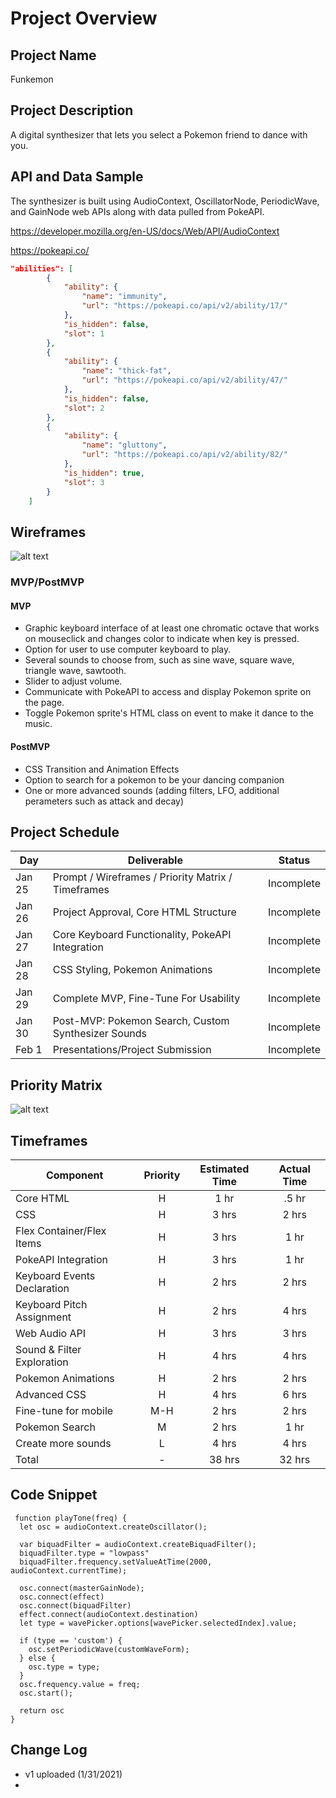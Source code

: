 # Project Overview

## Project Name

Funkemon

## Project Description

A digital synthesizer that lets you select a Pokemon friend to dance with you.

## API and Data Sample

The synthesizer is built using AudioContext, OscillatorNode, PeriodicWave, and GainNode web APIs along with data pulled from PokeAPI.

https://developer.mozilla.org/en-US/docs/Web/API/AudioContext

https://pokeapi.co/

```json
"abilities": [
        {
            "ability": {
                "name": "immunity",
                "url": "https://pokeapi.co/api/v2/ability/17/"
            },
            "is_hidden": false,
            "slot": 1
        },
        {
            "ability": {
                "name": "thick-fat",
                "url": "https://pokeapi.co/api/v2/ability/47/"
            },
            "is_hidden": false,
            "slot": 2
        },
        {
            "ability": {
                "name": "gluttony",
                "url": "https://pokeapi.co/api/v2/ability/82/"
            },
            "is_hidden": true,
            "slot": 3
        }
    ]    
```

## Wireframes

![alt text](https://i.imgur.com/f2EdxIh.png "Wireframe")

### MVP/PostMVP

#### MVP 

- Graphic keyboard interface of at least one chromatic octave that works on mouseclick and changes color to indicate when key is pressed.
- Option for user to use computer keyboard to play.
- Several sounds to choose from, such as sine wave, square wave, triangle wave, sawtooth.
- Slider to adjust volume.
- Communicate with PokeAPI to access and display Pokemon sprite on the page.
- Toggle Pokemon sprite's HTML class on event to make it dance to the music.

#### PostMVP  

- CSS Transition and Animation Effects
- Option to search for a pokemon to be your dancing companion
- One or more advanced sounds (adding filters, LFO, additional perameters such as attack and decay)

## Project Schedule 

|  Day | Deliverable | Status
|---|---| ---|
|Jan 25| Prompt / Wireframes / Priority Matrix / Timeframes | Incomplete
|Jan 26| Project Approval, Core HTML Structure | Incomplete
|Jan 27| Core Keyboard Functionality, PokeAPI Integration | Incomplete
|Jan 28| CSS Styling, Pokemon Animations | Incomplete
|Jan 29| Complete MVP, Fine-Tune For Usability | Incomplete
|Jan 30| Post-MVP: Pokemon Search, Custom Synthesizer Sounds | Incomplete
|Feb 1| Presentations/Project Submission | Incomplete

## Priority Matrix

![alt text](https://i.imgur.com/7wbLQvB.png "Priority Matrix")

## Timeframes

| Component | Priority | Estimated Time | Actual Time |
| --- | :---: |  :---: | :---: |
| Core HTML | H | 1 hr| .5 hr |
| CSS | H | 3 hrs| 2 hrs |
| Flex Container/Flex Items | H | 3 hrs| 1 hr |
| PokeAPI Integration | H | 3 hrs| 1 hr |
| Keyboard Events Declaration | H | 2 hrs| 2 hrs |
| Keyboard Pitch Assignment | H | 2 hrs| 4 hrs |
| Web Audio API | H | 3 hrs| 3 hrs |
| Sound & Filter Exploration | H | 4 hrs| 4 hrs |
| Pokemon Animations | H | 2 hrs| 2 hrs |
| Advanced CSS | H | 4 hrs| 6 hrs |
| Fine-tune for mobile | M-H | 2 hrs | 2 hrs |
| Pokemon Search | M | 2 hrs| 1 hr |
| Create more sounds | L | 4 hrs| 4 hrs |
| Total | - | 38 hrs | 32 hrs |

## Code Snippet
``` 
 function playTone(freq) {
  let osc = audioContext.createOscillator();

  var biquadFilter = audioContext.createBiquadFilter();
  biquadFilter.type = "lowpass"
  biquadFilter.frequency.setValueAtTime(2000, audioContext.currentTime);

  osc.connect(masterGainNode);
  osc.connect(effect)
  osc.connect(biquadFilter)
  effect.connect(audioContext.destination)
  let type = wavePicker.options[wavePicker.selectedIndex].value;

  if (type == 'custom') {
    osc.setPeriodicWave(customWaveForm);
  } else {
    osc.type = type;
  }
  osc.frequency.value = freq;
  osc.start();

  return osc
}
```

## Change Log
 - v1 uploaded (1/31/2021)
 - 
